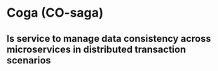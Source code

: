 # Coga (CO-saga)


## Is service to manage data consistency across microservices in distributed transaction scenarios
